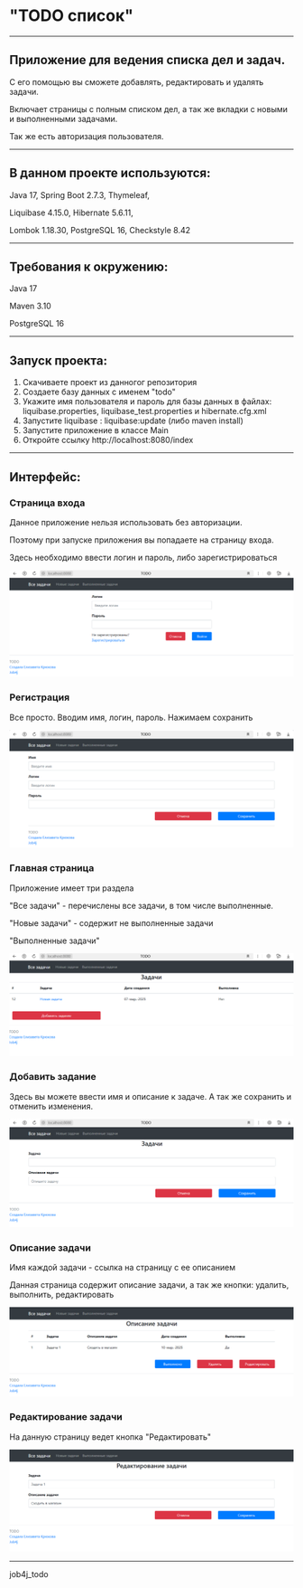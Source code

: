 # "TODO список"
***
## Приложение для ведения списка дел и задач. 
С его помощью вы сможете добавлять, редактировать и удалять задачи.

Включает страницы с полным списком дел, а так же вкладки с новыми и выполненными задачами.

Так же есть авторизация пользователя.
***
## В данном проекте используются: 
Java 17, Spring Boot 2.7.3, Thymeleaf, 

Liquibase 4.15.0, Hibernate 5.6.11, 

Lombok 1.18.30, PostgreSQL 16, Checkstyle 8.42
***
## Требования к окружению:
Java 17

Maven 3.10

PostgreSQL 16
***
## Запуск проекта:
1. Скачиваете проект из данногог репозитория
2. Создаете базу данных с именем "todo"
3. Укажите имя пользователя и пароль для базы данных в файлах: 
liquibase.properties, liquibase_test.properties и hibernate.cfg.xml
4. Запустите liquibase : liquibase:update (либо maven install)
5. Запустите приложение в классе Main
6. Откройте ссылку http://localhost:8080/index
***
## Интерфейс:

### Страница входа
Данное приложение нельзя использовать без авторизации. 

Поэтому при запуске приложения вы попадаете на страницу входа.

Здесь необходимо ввести логин и пароль, либо зарегистрироваться

![login.PNG](files%2Flogin.PNG)

### Регистрация

Все просто. Вводим имя, логин, пароль. Нажимаем сохранить

![register.PNG](files%2Fregister.PNG)

### Главная страница

Приложение имеет три раздела

"Все задачи" - перечислены все задачи, в том числе выполненные.

"Новые задачи" - содержит не выполненные задачи

"Выполненные задачи"

![main.PNG](files%2Fmain.PNG)

### Добавить задание

Здесь вы можете ввести имя и описание к задаче. А так же сохранить и отменить изменения.

![add.PNG](files%2Fadd.PNG)

### Описание задачи

Имя каждой задачи - ссылка на страницу с ее описанием

Данная страница содержит описание задачи, а так же кнопки: удалить, выполнить, редактировать

![desc.PNG](files%2Fdesc.PNG)

### Редактирование задачи

На данную страницу ведет кнопка "Редактировать"

![update.PNG](files%2Fupdate.PNG)
***
job4j_todo